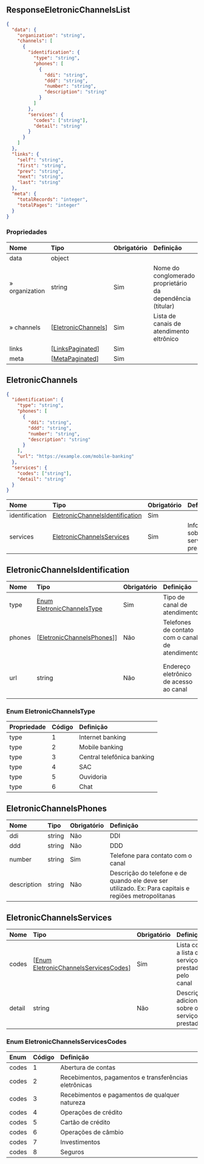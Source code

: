 ## ResponseEletronicChannelsList
<a id="schemaResponseEletronicChannelsList"></a>

```json
{
  "data": {
    "organization": "string",
    "channels": [
      {
        "identification": {
          "type": "string",
          "phones": [
            {
              "ddi": "string",
              "ddd": "string",
              "number": "string",
              "description": "string"
            }
          ]
        },
        "services": {
          "codes": ["string"],
          "detail": "string"
        }
      }
    ]
  },
  "links": {
    "self": "string",
    "first": "string",
    "prev": "string",
    "next": "string",
    "last": "string"
  },
  "meta": {
    "totalRecords": "integer",
    "totalPages": "integer"
  }
}
```

### Propriedades
|     Nome          |  Tipo                                           | Obrigatório    |                            Definição                       |
|:------------      |:---------------------------------               |:-------------- |:----------------------------------------------------       |
| data              | object                                          |                |                                                            |
| » organization    | string                                          | Sim            | Nome do conglomerado proprietário da dependência (titular) |
| »  channels       | [[EletronicChannels](#schemaEletronicChannels)] | Sim            | Lista  de canais de atendimento eltrônico                  |
| links             | [[LinksPaginated](#schemaLinksPaginated)]       | Sim            |                                                            |
| meta              | [[MetaPaginated](#schemaMetaPaginated)]         | Sim            |                                                            |

## EletronicChannels
<a id="schemaEletronicChannels"></a>

```json
{
  "identification": {
    "type": "string",
    "phones": [
      {
        "ddi": "string",
        "ddd": "string",
        "number": "string",
        "description": "string"
      }
    ],
    "url": "https://example.com/mobile-banking"
  },
  "services": {
    "codes": ["string"],
    "detail": "string"
  }
}
```

|     Nome              |  Tipo                                                                       | Obrigatório |                            Definição                                                                                                                                                                                                                                          | Restrições                                                                               |
|:------------          |:--------------------------------------------------------------------------- |:----------- |:----------------------------------------------------------------------------------------------------------------------------------------------------------------------------------------------------------------------------------------------------------------------------- |:-----------------                                                                        |
| identification        | [EletronicChannelsIdentification](#schemaEletronicChannelsIdentification)   | Sim         |                                                                                                                                                                                                                                                                               |                                                                                          |
| services              | [EletronicChannelsServices](#schemaEletronicChannelsServices)               | Sim         | Informações sobre os serviços prestados                                                                                                                                                                                                                                       |                                                                                          |

## EletronicChannelsIdentification 
<a id="schemaEletronicChannelsIdentification"></a>

|     Nome     |  Tipo                                                          | Obrigatório |                            Definição               | Restrições                           |
|:------------ |:---------------------------------                              |:----------- |:-------------------------------------------------- |:------------------------------------ |
| type         | [Enum EletronicChannelsType](#schemaEletronicChannelsType)     | Sim         | Tipo de canal de atendimento                       |                                      |
| phones       | [[EletronicChannelsPhones](#schemaEletronicChannelsPhones)]]   | Não         | Telefones de contato com o canal de atendimento    | Se não houver URL, deve ter telefone |
| url          | string                                                         | Não         | Endereço eletrônico de acesso ao canal             | Se não houver telefone, deve ter URL |

### Enum EletronicChannelsType
<a id="schemaEletronicChannelsType"></a>

|     Propriedade  | Código        |                            Definição                            |
|:------------     |:------------- |:--------------------------------------------------------------  |
| type             | 1             | Internet banking                                                |
| type             | 2             | Mobile banking                                                  |
| type             | 3             | Central telefônica banking                                      |
| type             | 4             | SAC                                                             |
| type             | 5             | Ouvidoria                                                       |
| type             | 6             | Chat                                                            |

## EletronicChannelsPhones 
<a id="schemaEletronicChannelsPhones"></a>

|     Nome    |  Tipo  | Obrigatório |     Definição                                                                                        |
|:---------   |:------ |:----------- |:-------------------------                                                                            |
| ddi         | string | Não         | DDI                                                                                                  |
| ddd         | string | Não         | DDD                                                                                                  |
| number      | string | Sim         | Telefone para contato com o canal                                                                    |
| description | string | Não         | Descrição do telefone e de quando ele deve ser utilizado. Ex: Para capitais e regiões metropolitanas |


## EletronicChannelsServices 
<a id="schemaEletronicChannelsServices"></a>

|     Nome     |  Tipo                                                                              | Obrigatório |                            Definição               |
|:------------ |:---------------------------------------------------------------------------------  |:----------- |:-------------------------------------------------- |
| codes        | [[Enum EletronicChannelsServicesCodes](#schemaEnumEletronicChannelsServicesCodes)] | Sim         | Lista com a lista de serviços prestados pelo canal |
| detail       | string                                                                             | Não         | Descrição adicional sobre os serviços prestados    |

### Enum EletronicChannelsServicesCodes
<a id="schemaEnumEletronicChannelsServicesCodes"></a>

| Enum     | Código  |                            Definição                            |
|:-------- |:------- |:--------------------------------------------------------------  |
| codes    | 1       | Abertura de contas                                              |
| codes    | 2       | Recebimentos, pagamentos e transferências eletrônicas           |
| codes    | 3       | Recebimentos e pagamentos de qualquer natureza                  |
| codes    | 4       | Operações de crédito                                            |
| codes    | 5       | Cartão de crédito                                               |
| codes    | 6       | Operações de câmbio                                             |
| codes    | 7       | Investimentos                                                   |
| codes    | 8       | Seguros                                                         |
